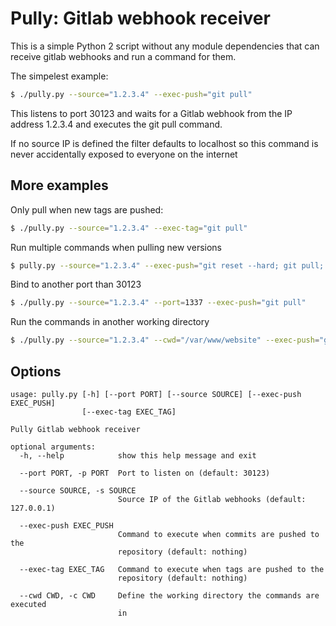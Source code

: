 # Pully: Gitlab webhook receiver

This is a simple Python 2 script without any module dependencies that can receive gitlab webhooks and run a command for them.

The simpelest example:

```bash
$ ./pully.py --source="1.2.3.4" --exec-push="git pull"
```

This listens to port 30123 and waits for a Gitlab webhook from the IP address 1.2.3.4 and executes the git pull command.

If no source IP is defined the filter defaults to localhost so this command is never accidentally exposed to everyone on the internet

## More examples

Only pull when new tags are pushed:

```bash
$ ./pully.py --source="1.2.3.4" --exec-tag="git pull"
```

Run multiple commands when pulling new versions

```bash
$ pully.py --source="1.2.3.4" --exec-push="git reset --hard; git pull; drush cache-clear all"
```

Bind to another port than 30123

```bash
$ ./pully.py --source="1.2.3.4" --port=1337 --exec-push="git pull"
```

Run the commands in another working directory

```bash
$ ./pully.py --source="1.2.3.4" --cwd="/var/www/website" --exec-push="git pull"
```

## Options

```
usage: pully.py [-h] [--port PORT] [--source SOURCE] [--exec-push EXEC_PUSH]
                [--exec-tag EXEC_TAG]

Pully Gitlab webhook receiver

optional arguments:
  -h, --help            show this help message and exit
  
  --port PORT, -p PORT  Port to listen on (default: 30123)
  
  --source SOURCE, -s SOURCE
                        Source IP of the Gitlab webhooks (default: 127.0.0.1)
                        
  --exec-push EXEC_PUSH
                        Command to execute when commits are pushed to the
                        repository (default: nothing)
                        
  --exec-tag EXEC_TAG   Command to execute when tags are pushed to the
                        repository (default: nothing)
                        
  --cwd CWD, -c CWD     Define the working directory the commands are executed
                        in
```